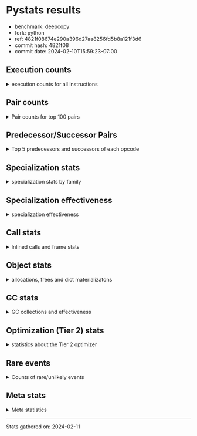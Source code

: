 
# Pystats results

- benchmark: deepcopy
- fork: python
- ref: 4821f08674e290a396d27aa8256fd5b8a121f3d6
- commit hash: 4821f08
- commit date: 2024-02-10T15:59:23-07:00

## Execution counts

<details>
<summary> execution counts for all instructions </summary>

|Name | Count | Self | Cumulative | Miss ratio | 
|---|---:|---:|---:|---:|
| LOAD_FAST | 538,257,040 | 20.5% | 20.5% |  |
| STORE_FAST | 268,411,720 | 10.2% | 30.8% |  |
| LOAD_FAST_LOAD_FAST | 248,176,980 | 9.5% | 40.3% |  |
| LOAD_GLOBAL_BUILTIN | 122,715,460 | 4.7% | 44.9% |  |
| PUSH_NULL | 112,559,280 | 4.3% | 49.2% |  |
| POP_JUMP_IF_FALSE | 99,737,600 | 3.8% | 53.1% |  |
| RESUME_CHECK | 98,508,880 | 3.8% | 56.8% | 0.0% |
| LOAD_ATTR_METHOD_NO_DICT | 94,658,280 | 3.6% | 60.4% |  |
| IS_OP | 89,538,560 | 3.4% | 63.8% |  |
| RETURN_VALUE | 88,351,300 | 3.4% | 67.2% |  |
| CALL_METHOD_DESCRIPTOR_FAST | 84,541,320 | 3.2% | 70.4% |  |
| CALL_BUILTIN_O | 82,697,800 | 3.2% | 73.6% |  |
| LOAD_GLOBAL_MODULE | 59,064,440 | 2.3% | 75.9% |  |
| CALL_PY_WITH_DEFAULTS | 53,873,260 | 2.1% | 77.9% | 13.8% |
| POP_JUMP_IF_NONE | 50,257,940 | 1.9% | 79.8% |  |
| POP_JUMP_IF_NOT_NONE | 45,629,440 | 1.7% | 81.6% |  |
| JUMP_FORWARD | 45,301,780 | 1.7% | 83.3% |  |
| CALL_TYPE_1 | 41,451,460 | 1.6% | 84.9% |  |
| CALL_PY_EXACT_ARGS | 41,078,600 | 1.6% | 86.4% | 14.6% |
| JUMP_BACKWARD | 38,830,080 | 1.5% | 87.9% |  |
| POP_TOP | 32,031,020 | 1.2% | 89.2% |  |
| STORE_SUBSCR_DICT | 27,729,600 | 1.1% | 90.2% |  |
| FOR_ITER_LIST | 19,333,080 | 0.7% | 90.9% |  |
| FOR_ITER | 18,724,740 | 0.7% | 91.7% |  |
| STORE_FAST_STORE_FAST | 13,721,600 | 0.5% | 92.2% |  |
| UNPACK_SEQUENCE_TWO_TUPLE | 13,721,500 | 0.5% | 92.7% |  |
| LOAD_CONST | 12,904,200 | 0.5% | 93.2% |  |
| GET_ITER | 10,895,600 | 0.4% | 93.6% |  |
| FOR_ITER_TUPLE | 9,543,580 | 0.4% | 94.0% |  |
| RETURN_CONST | 8,929,520 | 0.3% | 94.3% |  |
| NOP | 8,888,580 | 0.3% | 94.7% |  |
| BINARY_SUBSCR_DICT | 8,888,220 | 0.3% | 95.0% |  |
| BUILD_LIST | 8,847,940 | 0.3% | 95.3% |  |
| TO_BOOL_BOOL | 8,847,100 | 0.3% | 95.7% |  |
| LOAD_DEREF | 7,578,400 | 0.3% | 96.0% |  |
| CALL | 7,462,220 | 0.3% | 96.3% |  |
| LOAD_ATTR_MODULE | 7,454,980 | 0.3% | 96.5% |  |
| LOAD_ATTR | 6,353,200 | 0.2% | 96.8% |  |
| CALL_BUILTIN_FAST | 6,348,600 | 0.2% | 97.0% |  |
| BUILD_MAP | 6,307,920 | 0.2% | 97.3% |  |
| CALL_LIST_APPEND | 5,078,980 | 0.2% | 97.5% |  |
| CHECK_EXC_MATCH | 3,809,280 | 0.1% | 97.6% |  |
| POP_EXCEPT | 3,809,280 | 0.1% | 97.7% |  |
| PUSH_EXC_INFO | 3,809,280 | 0.1% | 97.9% |  |
| LIST_APPEND | 3,809,280 | 0.1% | 98.0% |  |
| STORE_FAST_LOAD_FAST | 3,809,280 | 0.1% | 98.2% |  |
| CALL_FUNCTION_EX | 3,768,800 | 0.1% | 98.3% |  |
| CALL_METHOD_DESCRIPTOR_NOARGS | 3,768,260 | 0.1% | 98.5% |  |
| POP_JUMP_IF_TRUE | 3,727,380 | 0.1% | 98.6% |  |
| INTERPRETER_EXIT | 2,539,700 | 0.1% | 98.7% |  |
| MAKE_CELL | 2,539,600 | 0.1% | 98.8% |  |
| SWAP | 2,539,520 | 0.1% | 98.9% |  |
| LIST_EXTEND | 2,498,960 | 0.1% | 99.0% |  |
| CALL_INTRINSIC_1 | 2,498,800 | 0.1% | 99.1% |  |
| CALL_ISINSTANCE | 2,498,500 | 0.1% | 99.2% |  |
| BINARY_OP_SUBTRACT_FLOAT | 2,457,680 | 0.1% | 99.3% |  |
| BINARY_OP_ADD_FLOAT | 2,457,560 | 0.1% | 99.4% | 0.0% |
| FOR_ITER_RANGE | 2,130,060 | 0.1% | 99.5% |  |
| STORE_ATTR_INSTANCE_VALUE | 1,447,860 | 0.1% | 99.5% | 51.4% |
| TO_BOOL | 1,271,080 | 0.0% | 99.6% |  |
| COPY_FREE_VARS | 1,270,080 | 0.0% | 99.6% |  |
| BUILD_TUPLE | 1,270,000 | 0.0% | 99.7% |  |
| LOAD_FAST_AND_CLEAR | 1,269,760 | 0.0% | 99.7% |  |
| TO_BOOL_NONE | 1,269,720 | 0.0% | 99.8% |  |
| MAKE_FUNCTION | 1,229,120 | 0.0% | 99.8% |  |
| SET_FUNCTION_ATTRIBUTE | 1,228,960 | 0.0% | 99.8% |  |
| RETURN_GENERATOR | 1,228,800 | 0.0% | 99.9% |  |
| YIELD_VALUE | 1,228,800 | 0.0% | 99.9% |  |
| LOAD_ATTR_INSTANCE_VALUE | 614,380 | 0.0% | 100.0% |  |
| STORE_SUBSCR_LIST_INT | 614,380 | 0.0% | 100.0% |  |
| CALL_BUILTIN_CLASS | 163,980 | 0.0% | 100.0% |  |
| LOAD_ATTR_METHOD_WITH_VALUES | 41,000 | 0.0% | 100.0% | 7.8% |
| CALL_TUPLE_1 | 40,940 | 0.0% | 100.0% |  |
| LOAD_GLOBAL | 3,100 | 0.0% | 100.0% |  |
| STORE_SUBSCR | 680 | 0.0% | 100.0% |  |
| RESUME | 660 | 0.0% | 100.0% | 3.0% |
| BINARY_OP | 440 | 0.0% | 100.0% |  |
| STORE_NAME | 400 | 0.0% | 100.0% |  |
| STORE_ATTR | 300 | 0.0% | 100.0% |  |
| BINARY_SUBSCR | 200 | 0.0% | 100.0% |  |
| UNPACK_SEQUENCE | 200 | 0.0% | 100.0% |  |
| BUILD_CONST_KEY_MAP | 160 | 0.0% | 100.0% |  |
| CALL_ALLOC_AND_ENTER_INIT | 120 | 0.0% | 100.0% | 33.3% |
| EXIT_INIT_CHECK | 80 | 0.0% | 100.0% |  |
| LOAD_BUILD_CLASS | 80 | 0.0% | 100.0% |  |
| LOAD_NAME | 80 | 0.0% | 100.0% |  |
| STORE_DEREF | 80 | 0.0% | 100.0% |  |
| CALL_BUILTIN_FAST_WITH_KEYWORDS | 60 | 0.0% | 100.0% |  |


</details>

## Pair counts

<details>
<summary> Pair counts for top 100 pairs </summary>

|Pair | Count | Self | Cumulative | 
|---|---:|---:|---:|
| STORE_FAST LOAD_FAST | 118,907,060 | 4.5% | 4.5% |
| LOAD_GLOBAL_BUILTIN LOAD_FAST | 113,704,480 | 4.3% | 8.9% |
| LOAD_FAST_LOAD_FAST IS_OP | 88,268,800 | 3.4% | 12.2% |
| LOAD_FAST RETURN_VALUE | 87,081,220 | 3.3% | 15.6% |
| LOAD_FAST PUSH_NULL | 86,302,720 | 3.3% | 18.9% |
| IS_OP POP_JUMP_IF_FALSE | 84,541,440 | 3.2% | 22.1% |
| CALL_METHOD_DESCRIPTOR_FAST STORE_FAST | 84,541,320 | 3.2% | 25.3% |
| PUSH_NULL LOAD_FAST_LOAD_FAST | 80,773,120 | 3.1% | 28.4% |
| LOAD_FAST CALL_BUILTIN_O | 64,634,160 | 2.5% | 30.9% |
| CALL_PY_WITH_DEFAULTS RESUME_CHECK | 53,733,060 | 2.1% | 32.9% |
| STORE_FAST LOAD_FAST_LOAD_FAST | 52,633,680 | 2.0% | 34.9% |
| LOAD_FAST POP_JUMP_IF_NONE | 50,257,940 | 1.9% | 36.8% |
| LOAD_FAST_LOAD_FAST CALL_PY_WITH_DEFAULTS | 48,695,040 | 1.9% | 38.7% |
| LOAD_ATTR_METHOD_NO_DICT LOAD_FAST | 47,800,160 | 1.8% | 40.5% |
| POP_JUMP_IF_NONE LOAD_FAST | 47,718,400 | 1.8% | 42.4% |
| CALL_BUILTIN_O STORE_FAST | 46,899,100 | 1.8% | 44.1% |
| LOAD_FAST LOAD_ATTR_METHOD_NO_DICT | 46,858,000 | 1.8% | 45.9% |
| RETURN_VALUE STORE_FAST | 46,489,680 | 1.8% | 47.7% |
| LOAD_FAST POP_JUMP_IF_NOT_NONE | 45,629,440 | 1.7% | 49.4% |
| RESUME_CHECK LOAD_GLOBAL_BUILTIN | 45,629,320 | 1.7% | 51.2% |
| STORE_FAST LOAD_GLOBAL_MODULE | 45,219,640 | 1.7% | 52.9% |
| STORE_FAST JUMP_FORWARD | 43,991,040 | 1.7% | 54.6% |
| POP_JUMP_IF_NOT_NONE LOAD_FAST | 43,089,920 | 1.6% | 56.2% |
| LOAD_ATTR_METHOD_NO_DICT LOAD_FAST_LOAD_FAST | 43,089,860 | 1.6% | 57.9% |
| LOAD_FAST_LOAD_FAST CALL_METHOD_DESCRIPTOR_FAST | 43,089,800 | 1.6% | 59.5% |
| POP_JUMP_IF_FALSE LOAD_GLOBAL_BUILTIN | 42,680,060 | 1.6% | 61.2% |
| POP_JUMP_IF_FALSE LOAD_FAST | 41,861,120 | 1.6% | 62.8% |
| CALL_TYPE_1 STORE_FAST | 41,451,460 | 1.6% | 64.3% |
| LOAD_FAST CALL_METHOD_DESCRIPTOR_FAST | 41,451,400 | 1.6% | 65.9% |
| LOAD_FAST CALL_TYPE_1 | 41,451,400 | 1.6% | 67.5% |
| LOAD_GLOBAL_MODULE LOAD_ATTR_METHOD_NO_DICT | 41,451,400 | 1.6% | 69.1% |
| JUMP_FORWARD LOAD_FAST_LOAD_FAST | 40,181,760 | 1.5% | 70.6% |
| CALL_PY_EXACT_ARGS RESUME_CHECK | 39,737,040 | 1.5% | 72.1% |
| LOAD_FAST_LOAD_FAST CALL_PY_EXACT_ARGS | 39,696,000 | 1.5% | 73.6% |
| RESUME_CHECK LOAD_FAST | 36,372,320 | 1.4% | 75.0% |
| PUSH_NULL LOAD_FAST | 25,600,560 | 1.0% | 76.0% |
| POP_TOP JUMP_BACKWARD | 18,022,400 | 0.7% | 76.7% |
| JUMP_BACKWARD FOR_ITER_LIST | 16,793,560 | 0.6% | 77.3% |
| CALL_BUILTIN_O POP_TOP | 16,793,560 | 0.6% | 78.0% |
| FOR_ITER_LIST STORE_FAST | 16,793,560 | 0.6% | 78.6% |
| RETURN_VALUE CALL_BUILTIN_O | 16,793,520 | 0.6% | 79.3% |
| LOAD_FAST LOAD_GLOBAL_BUILTIN | 15,195,640 | 0.6% | 79.8% |
| UNPACK_SEQUENCE_TWO_TUPLE STORE_FAST_STORE_FAST | 13,721,500 | 0.5% | 80.4% |
| FOR_ITER UNPACK_SEQUENCE_TWO_TUPLE | 13,721,400 | 0.5% | 80.9% |
| JUMP_BACKWARD FOR_ITER | 13,680,880 | 0.5% | 81.4% |
| POP_TOP LOAD_FAST | 11,427,840 | 0.4% | 81.9% |
| CALL_BUILTIN_O STORE_SUBSCR_DICT | 10,116,720 | 0.4% | 82.2% |
| RETURN_VALUE LOAD_FAST_LOAD_FAST | 9,994,240 | 0.4% | 82.6% |
| LOAD_FAST_LOAD_FAST PUSH_NULL | 9,994,240 | 0.4% | 83.0% |
| STORE_FAST_STORE_FAST LOAD_FAST | 9,994,240 | 0.4% | 83.4% |
| STORE_SUBSCR_DICT JUMP_BACKWARD | 9,994,180 | 0.4% | 83.8% |
| RETURN_VALUE STORE_SUBSCR_DICT | 9,994,120 | 0.4% | 84.1% |
| NOP LOAD_FAST | 8,888,320 | 0.3% | 84.5% |
| LOAD_GLOBAL_MODULE LOAD_FAST_LOAD_FAST | 8,888,220 | 0.3% | 84.8% |
| CALL_BUILTIN_O BINARY_SUBSCR_DICT | 8,888,120 | 0.3% | 85.2% |
| TO_BOOL_BOOL POP_JUMP_IF_FALSE | 8,847,100 | 0.3% | 85.5% |
| RETURN_CONST POP_TOP | 7,659,520 | 0.3% | 85.8% |
| LOAD_FAST_LOAD_FAST LOAD_FAST | 7,618,640 | 0.3% | 86.1% |
| POP_JUMP_IF_FALSE LOAD_FAST_LOAD_FAST | 7,618,560 | 0.3% | 86.4% |
| RESUME_CHECK NOP | 7,618,500 | 0.3% | 86.7% |
| LOAD_FAST STORE_SUBSCR_DICT | 7,618,440 | 0.3% | 87.0% |
| STORE_SUBSCR_DICT LOAD_GLOBAL_MODULE | 7,618,440 | 0.3% | 87.2% |
| STORE_SUBSCR_DICT LOAD_FAST | 7,577,460 | 0.3% | 87.5% |
| LOAD_ATTR_MODULE PUSH_NULL | 7,454,980 | 0.3% | 87.8% |
| LOAD_GLOBAL_MODULE LOAD_ATTR_MODULE | 7,454,680 | 0.3% | 88.1% |
| JUMP_BACKWARD FOR_ITER_TUPLE | 6,389,660 | 0.2% | 88.4% |
| BUILD_MAP STORE_FAST | 6,307,840 | 0.2% | 88.6% |
| LOAD_FAST_LOAD_FAST LOAD_GLOBAL_BUILTIN | 6,307,640 | 0.2% | 88.8% |
| LOAD_FAST LOAD_ATTR | 5,079,340 | 0.2% | 89.0% |
| CALL_LIST_APPEND RETURN_CONST | 5,078,980 | 0.2% | 89.2% |
| LOAD_FAST CALL_LIST_APPEND | 5,078,920 | 0.2% | 89.4% |
| BINARY_SUBSCR_DICT LOAD_ATTR_METHOD_NO_DICT | 5,078,920 | 0.2% | 89.6% |
| JUMP_FORWARD LOAD_GLOBAL_BUILTIN | 5,078,820 | 0.2% | 89.8% |
| GET_ITER FOR_ITER | 5,038,260 | 0.2% | 90.0% |
| BUILD_LIST LOAD_FAST | 5,038,080 | 0.2% | 90.2% |
| LOAD_FAST GET_ITER | 5,038,080 | 0.2% | 90.4% |
| FOR_ITER LOAD_FAST | 4,997,120 | 0.2% | 90.6% |
| PUSH_NULL CALL | 4,915,800 | 0.2% | 90.8% |
| FOR_ITER_TUPLE STORE_FAST | 3,850,180 | 0.1% | 90.9% |
| LOAD_FAST LOAD_CONST | 3,809,300 | 0.1% | 91.0% |
| CHECK_EXC_MATCH POP_JUMP_IF_FALSE | 3,809,280 | 0.1% | 91.2% |
| RETURN_VALUE LIST_APPEND | 3,809,280 | 0.1% | 91.3% |
| LIST_APPEND JUMP_BACKWARD | 3,809,280 | 0.1% | 91.5% |
| POP_JUMP_IF_FALSE POP_TOP | 3,809,280 | 0.1% | 91.6% |
| STORE_FAST_LOAD_FAST PUSH_NULL | 3,809,280 | 0.1% | 91.8% |
| FOR_ITER_TUPLE STORE_FAST_LOAD_FAST | 3,809,240 | 0.1% | 91.9% |
| BINARY_SUBSCR_DICT PUSH_EXC_INFO | 3,809,180 | 0.1% | 92.1% |
| LOAD_GLOBAL_BUILTIN CHECK_EXC_MATCH | 3,809,180 | 0.1% | 92.2% |
| CALL_BUILTIN_FAST STORE_FAST | 3,809,160 | 0.1% | 92.4% |
| PUSH_EXC_INFO LOAD_GLOBAL_BUILTIN | 3,809,080 | 0.1% | 92.5% |
| LOAD_CONST CALL_BUILTIN_FAST | 3,809,040 | 0.1% | 92.6% |
| LOAD_FAST TO_BOOL_BOOL | 3,809,040 | 0.1% | 92.8% |
| LOAD_FAST BUILD_LIST | 3,768,640 | 0.1% | 92.9% |
| LOAD_FAST LOAD_DEREF | 3,768,320 | 0.1% | 93.1% |
| CALL_METHOD_DESCRIPTOR_NOARGS GET_ITER | 3,768,260 | 0.1% | 93.2% |
| RESUME_CHECK BUILD_MAP | 3,768,260 | 0.1% | 93.4% |
| LOAD_ATTR_METHOD_NO_DICT CALL_METHOD_DESCRIPTOR_NOARGS | 3,768,200 | 0.1% | 93.5% |
| IS_OP POP_JUMP_IF_TRUE | 3,727,360 | 0.1% | 93.7% |
| STORE_FAST_STORE_FAST LOAD_FAST_LOAD_FAST | 3,727,360 | 0.1% | 93.8% |
| POP_JUMP_IF_TRUE JUMP_BACKWARD | 3,686,400 | 0.1% | 93.9% |


</details>

## Predecessor/Successor Pairs

<details>
<summary> Top 5 predecessors and successors of each opcode </summary>

### CACHE

<details>
<summary> Successors and predecessors for CACHE </summary>

|Successors | Count | Percentage | 
|---|---:|---:|
| RESUME_CHECK | 1,269,780 | 50.0% |
| POP_TOP | 1,228,800 | 48.4% |
| COPY_FREE_VARS | 41,040 | 1.6% |
| RESUME | 80 | 0.0% |


</details>

### BINARY_SUBSCR

<details>
<summary> Successors and predecessors for BINARY_SUBSCR </summary>

|Predecessors | Count | Percentage | 
|---|---:|---:|
| CALL | 100 | 50.0% |
| CALL_BUILTIN_O | 100 | 50.0% |

|Successors | Count | Percentage | 
|---|---:|---:|
| PUSH_EXC_INFO | 100 | 50.0% |
| BINARY_SUBSCR_DICT | 100 | 50.0% |


</details>

### CHECK_EXC_MATCH

<details>
<summary> Successors and predecessors for CHECK_EXC_MATCH </summary>

|Predecessors | Count | Percentage | 
|---|---:|---:|
| LOAD_GLOBAL_BUILTIN | 3,809,180 | 100.0% |
| LOAD_GLOBAL | 100 | 0.0% |

|Successors | Count | Percentage | 
|---|---:|---:|
| POP_JUMP_IF_FALSE | 3,809,280 | 100.0% |


</details>

### EXIT_INIT_CHECK

<details>
<summary> Successors and predecessors for EXIT_INIT_CHECK </summary>

|Predecessors | Count | Percentage | 
|---|---:|---:|
| RETURN_CONST | 80 | 100.0% |

|Successors | Count | Percentage | 
|---|---:|---:|
| RETURN_VALUE | 80 | 100.0% |


</details>

### GET_ITER

<details>
<summary> Successors and predecessors for GET_ITER </summary>

|Predecessors | Count | Percentage | 
|---|---:|---:|
| LOAD_FAST | 5,038,080 | 46.2% |
| CALL_METHOD_DESCRIPTOR_NOARGS | 3,768,260 | 34.6% |
| CALL | 1,269,920 | 11.7% |
| LOAD_CONST | 655,360 | 6.0% |
| CALL_BUILTIN_CLASS | 163,980 | 1.5% |

|Successors | Count | Percentage | 
|---|---:|---:|
| FOR_ITER | 5,038,260 | 46.2% |
| FOR_ITER_LIST | 2,539,480 | 23.3% |
| LOAD_FAST_AND_CLEAR | 1,269,760 | 11.7% |
| CALL_PY_EXACT_ARGS | 1,228,760 | 11.3% |
| FOR_ITER_TUPLE | 655,320 | 6.0% |


</details>

### INTERPRETER_EXIT

<details>
<summary> Successors and predecessors for INTERPRETER_EXIT </summary>

|Predecessors | Count | Percentage | 
|---|---:|---:|
| RETURN_CONST | 1,269,920 | 50.0% |
| YIELD_VALUE | 1,228,800 | 48.4% |
| RETURN_VALUE | 40,980 | 1.6% |


</details>

### MAKE_FUNCTION

<details>
<summary> Successors and predecessors for MAKE_FUNCTION </summary>

|Predecessors | Count | Percentage | 
|---|---:|---:|
| LOAD_CONST | 1,229,120 | 100.0% |

|Successors | Count | Percentage | 
|---|---:|---:|
| SET_FUNCTION_ATTRIBUTE | 1,228,960 | 100.0% |
| STORE_NAME | 160 | 0.0% |


</details>

### NOP

<details>
<summary> Successors and predecessors for NOP </summary>

|Predecessors | Count | Percentage | 
|---|---:|---:|
| RESUME_CHECK | 7,618,500 | 85.7% |
| STORE_FAST | 1,269,760 | 14.3% |
| POP_TOP | 240 | 0.0% |
| RESUME | 60 | 0.0% |
| JUMP_FORWARD | 20 | 0.0% |

|Successors | Count | Percentage | 
|---|---:|---:|
| LOAD_FAST | 8,888,320 | 100.0% |
| LOAD_DEREF | 240 | 0.0% |
| LOAD_FAST_LOAD_FAST | 20 | 0.0% |


</details>

### POP_EXCEPT

<details>
<summary> Successors and predecessors for POP_EXCEPT </summary>

|Predecessors | Count | Percentage | 
|---|---:|---:|
| STORE_SUBSCR_DICT | 2,539,460 | 66.7% |
| POP_TOP | 1,269,760 | 33.3% |
| STORE_SUBSCR | 60 | 0.0% |

|Successors | Count | Percentage | 
|---|---:|---:|
| RETURN_CONST | 2,539,520 | 66.7% |
| JUMP_FORWARD | 1,269,760 | 33.3% |


</details>

### POP_TOP

<details>
<summary> Successors and predecessors for POP_TOP </summary>

|Predecessors | Count | Percentage | 
|---|---:|---:|
| CALL_BUILTIN_O | 16,793,560 | 52.4% |
| RETURN_CONST | 7,659,520 | 23.9% |
| POP_JUMP_IF_FALSE | 3,809,280 | 11.9% |
| CALL | 1,270,100 | 4.0% |
| CACHE | 1,228,800 | 3.8% |

|Successors | Count | Percentage | 
|---|---:|---:|
| JUMP_BACKWARD | 18,022,400 | 56.3% |
| LOAD_FAST | 11,427,840 | 35.7% |
| POP_EXCEPT | 1,269,760 | 4.0% |
| RESUME_CHECK | 1,228,780 | 3.8% |
| RETURN_CONST | 41,020 | 0.1% |


</details>

### PUSH_EXC_INFO

<details>
<summary> Successors and predecessors for PUSH_EXC_INFO </summary>

|Predecessors | Count | Percentage | 
|---|---:|---:|
| BINARY_SUBSCR_DICT | 3,809,180 | 100.0% |
| BINARY_SUBSCR | 100 | 0.0% |

|Successors | Count | Percentage | 
|---|---:|---:|
| LOAD_GLOBAL_BUILTIN | 3,809,080 | 100.0% |
| LOAD_GLOBAL | 200 | 0.0% |


</details>

### PUSH_NULL

<details>
<summary> Successors and predecessors for PUSH_NULL </summary>

|Predecessors | Count | Percentage | 
|---|---:|---:|
| LOAD_FAST | 86,302,720 | 76.7% |
| LOAD_FAST_LOAD_FAST | 9,994,240 | 8.9% |
| LOAD_ATTR_MODULE | 7,454,980 | 6.6% |
| STORE_FAST_LOAD_FAST | 3,809,280 | 3.4% |
| LOAD_DEREF | 2,499,120 | 2.2% |

|Successors | Count | Percentage | 
|---|---:|---:|
| LOAD_FAST_LOAD_FAST | 80,773,120 | 71.8% |
| LOAD_FAST | 25,600,560 | 22.7% |
| CALL | 4,915,800 | 4.4% |
| LOAD_CONST | 1,269,760 | 1.1% |
| CALL_ALLOC_AND_ENTER_INIT | 40 | 0.0% |


</details>

### RETURN_GENERATOR

<details>
<summary> Successors and predecessors for RETURN_GENERATOR </summary>

|Predecessors | Count | Percentage | 
|---|---:|---:|
| COPY_FREE_VARS | 1,228,800 | 100.0% |

|Successors | Count | Percentage | 
|---|---:|---:|
| STORE_FAST | 1,228,800 | 100.0% |


</details>

### RETURN_VALUE

<details>
<summary> Successors and predecessors for RETURN_VALUE </summary>

|Predecessors | Count | Percentage | 
|---|---:|---:|
| LOAD_FAST | 87,081,220 | 98.6% |
| CALL_FUNCTION_EX | 1,228,800 | 1.4% |
| BUILD_TUPLE | 40,960 | 0.0% |
| RETURN_VALUE | 240 | 0.0% |
| EXIT_INIT_CHECK | 80 | 0.0% |

|Successors | Count | Percentage | 
|---|---:|---:|
| STORE_FAST | 46,489,680 | 52.6% |
| CALL_BUILTIN_O | 16,793,520 | 19.0% |
| LOAD_FAST_LOAD_FAST | 9,994,240 | 11.3% |
| STORE_SUBSCR_DICT | 9,994,120 | 11.3% |
| LIST_APPEND | 3,809,280 | 4.3% |


</details>

### STORE_SUBSCR

<details>
<summary> Successors and predecessors for STORE_SUBSCR </summary>

|Predecessors | Count | Percentage | 
|---|---:|---:|
| CALL | 200 | 29.4% |
| CALL_BUILTIN_O | 200 | 29.4% |
| RETURN_VALUE | 120 | 17.6% |
| LOAD_FAST | 120 | 17.6% |
| LOAD_CONST | 40 | 5.9% |

|Successors | Count | Percentage | 
|---|---:|---:|
| STORE_SUBSCR_DICT | 320 | 47.1% |
| LOAD_FAST | 140 | 20.6% |
| POP_EXCEPT | 60 | 8.8% |
| JUMP_BACKWARD | 60 | 8.8% |
| LOAD_GLOBAL | 60 | 8.8% |


</details>

### TO_BOOL

<details>
<summary> Successors and predecessors for TO_BOOL </summary>

|Predecessors | Count | Percentage | 
|---|---:|---:|
| LOAD_FAST | 1,270,080 | 99.9% |
| TO_BOOL | 700 | 0.1% |
| CALL | 160 | 0.0% |
| CALL_BUILTIN_FAST | 80 | 0.0% |
| CALL_ISINSTANCE | 60 | 0.0% |

|Successors | Count | Percentage | 
|---|---:|---:|
| POP_JUMP_IF_FALSE | 1,270,060 | 99.9% |
| TO_BOOL | 700 | 0.1% |
| TO_BOOL_BOOL | 260 | 0.0% |
| TO_BOOL_NONE | 40 | 0.0% |
| POP_JUMP_IF_TRUE | 20 | 0.0% |


</details>

### BINARY_OP

<details>
<summary> Successors and predecessors for BINARY_OP </summary>

|Predecessors | Count | Percentage | 
|---|---:|---:|
| LOAD_CONST | 160 | 36.4% |
| LOAD_FAST | 160 | 36.4% |
| BINARY_OP | 80 | 18.2% |
| BINARY_OP_SUBTRACT_FLOAT | 40 | 9.1% |

|Successors | Count | Percentage | 
|---|---:|---:|
| STORE_FAST | 160 | 36.4% |
| BINARY_OP | 80 | 18.2% |
| BINARY_OP_SUBTRACT_FLOAT | 80 | 18.2% |
| LOAD_CONST | 80 | 18.2% |
| BINARY_OP_ADD_FLOAT | 40 | 9.1% |


</details>

### BUILD_CONST_KEY_MAP

<details>
<summary> Successors and predecessors for BUILD_CONST_KEY_MAP </summary>

|Predecessors | Count | Percentage | 
|---|---:|---:|
| LOAD_CONST | 160 | 100.0% |

|Successors | Count | Percentage | 
|---|---:|---:|
| STORE_FAST | 160 | 100.0% |


</details>

### BUILD_LIST

<details>
<summary> Successors and predecessors for BUILD_LIST </summary>

|Predecessors | Count | Percentage | 
|---|---:|---:|
| LOAD_FAST | 3,768,640 | 42.6% |
| RESUME_CHECK | 2,539,540 | 28.7% |
| LOAD_FAST_LOAD_FAST | 1,269,760 | 14.4% |
| SWAP | 1,269,760 | 14.4% |
| LOAD_CONST | 160 | 0.0% |

|Successors | Count | Percentage | 
|---|---:|---:|
| LOAD_FAST | 5,038,080 | 56.9% |
| STORE_FAST | 2,539,540 | 28.7% |
| SWAP | 1,269,760 | 14.4% |
| LOAD_CONST | 320 | 0.0% |
| LOAD_DEREF | 240 | 0.0% |


</details>

### BUILD_MAP

<details>
<summary> Successors and predecessors for BUILD_MAP </summary>

|Predecessors | Count | Percentage | 
|---|---:|---:|
| RESUME_CHECK | 3,768,260 | 59.7% |
| POP_JUMP_IF_NOT_NONE | 2,539,520 | 40.3% |
| LOAD_CONST | 80 | 0.0% |
| RESUME | 60 | 0.0% |

|Successors | Count | Percentage | 
|---|---:|---:|
| STORE_FAST | 6,307,840 | 100.0% |
| LOAD_CONST | 80 | 0.0% |


</details>

### BUILD_TUPLE

<details>
<summary> Successors and predecessors for BUILD_TUPLE </summary>

|Predecessors | Count | Percentage | 
|---|---:|---:|
| LOAD_FAST | 1,229,040 | 96.8% |
| LOAD_ATTR | 40,960 | 3.2% |

|Successors | Count | Percentage | 
|---|---:|---:|
| LOAD_CONST | 1,228,960 | 96.8% |
| RETURN_VALUE | 40,960 | 3.2% |
| LOAD_FAST | 80 | 0.0% |


</details>

### CALL

<details>
<summary> Successors and predecessors for CALL </summary>

|Predecessors | Count | Percentage | 
|---|---:|---:|
| PUSH_NULL | 4,915,800 | 65.9% |
| LOAD_FAST | 1,271,280 | 17.0% |
| LOAD_FAST_LOAD_FAST | 1,270,520 | 17.0% |
| CALL | 3,540 | 0.0% |
| LOAD_CONST | 480 | 0.0% |

|Successors | Count | Percentage | 
|---|---:|---:|
| STORE_FAST | 2,458,240 | 32.9% |
| LOAD_FAST | 2,457,760 | 32.9% |
| POP_TOP | 1,270,100 | 17.0% |
| GET_ITER | 1,269,920 | 17.0% |
| CALL | 3,540 | 0.0% |


</details>

### CALL_FUNCTION_EX

<details>
<summary> Successors and predecessors for CALL_FUNCTION_EX </summary>

|Predecessors | Count | Percentage | 
|---|---:|---:|
| CALL_INTRINSIC_1 | 2,498,800 | 66.3% |
| LOAD_FAST | 1,270,000 | 33.7% |

|Successors | Count | Percentage | 
|---|---:|---:|
| MAKE_CELL | 1,269,840 | 33.7% |
| RESUME_CHECK | 1,228,900 | 32.6% |
| RETURN_VALUE | 1,228,800 | 32.6% |
| STORE_FAST | 40,960 | 1.1% |
| COPY_FREE_VARS | 240 | 0.0% |


</details>

### CALL_INTRINSIC_1

<details>
<summary> Successors and predecessors for CALL_INTRINSIC_1 </summary>

|Predecessors | Count | Percentage | 
|---|---:|---:|
| LIST_EXTEND | 2,498,800 | 100.0% |

|Successors | Count | Percentage | 
|---|---:|---:|
| CALL_FUNCTION_EX | 2,498,800 | 100.0% |


</details>

### COPY_FREE_VARS

<details>
<summary> Successors and predecessors for COPY_FREE_VARS </summary>

|Predecessors | Count | Percentage | 
|---|---:|---:|
| CALL_PY_EXACT_ARGS | 1,228,780 | 96.7% |
| CACHE | 41,040 | 3.2% |
| CALL_FUNCTION_EX | 240 | 0.0% |
| CALL | 20 | 0.0% |

|Successors | Count | Percentage | 
|---|---:|---:|
| RETURN_GENERATOR | 1,228,800 | 96.7% |
| RESUME_CHECK | 41,180 | 3.2% |
| RESUME | 100 | 0.0% |


</details>

### FOR_ITER

<details>
<summary> Successors and predecessors for FOR_ITER </summary>

|Predecessors | Count | Percentage | 
|---|---:|---:|
| JUMP_BACKWARD | 13,680,880 | 73.1% |
| GET_ITER | 5,038,260 | 26.9% |
| FOR_ITER | 5,540 | 0.0% |
| SWAP | 40 | 0.0% |
| LOAD_FAST | 20 | 0.0% |

|Successors | Count | Percentage | 
|---|---:|---:|
| UNPACK_SEQUENCE_TWO_TUPLE | 13,721,400 | 73.3% |
| LOAD_FAST | 4,997,120 | 26.7% |
| FOR_ITER | 5,540 | 0.0% |
| STORE_FAST | 200 | 0.0% |
| UNPACK_SEQUENCE | 200 | 0.0% |


</details>

### IS_OP

<details>
<summary> Successors and predecessors for IS_OP </summary>

|Predecessors | Count | Percentage | 
|---|---:|---:|
| LOAD_FAST_LOAD_FAST | 88,268,800 | 98.6% |
| LOAD_CONST | 1,269,760 | 1.4% |

|Successors | Count | Percentage | 
|---|---:|---:|
| POP_JUMP_IF_FALSE | 84,541,440 | 94.4% |
| POP_JUMP_IF_TRUE | 3,727,360 | 4.2% |
| STORE_FAST | 1,269,760 | 1.4% |


</details>

### JUMP_BACKWARD

<details>
<summary> Successors and predecessors for JUMP_BACKWARD </summary>

|Predecessors | Count | Percentage | 
|---|---:|---:|
| POP_TOP | 18,022,400 | 46.4% |
| STORE_SUBSCR_DICT | 9,994,180 | 25.7% |
| LIST_APPEND | 3,809,280 | 9.8% |
| POP_JUMP_IF_TRUE | 3,686,400 | 9.5% |
| STORE_FAST | 2,539,520 | 6.5% |

|Successors | Count | Percentage | 
|---|---:|---:|
| FOR_ITER_LIST | 16,793,560 | 43.2% |
| FOR_ITER | 13,680,880 | 35.2% |
| FOR_ITER_TUPLE | 6,389,660 | 16.5% |
| FOR_ITER_RANGE | 1,965,980 | 5.1% |


</details>

### JUMP_FORWARD

<details>
<summary> Successors and predecessors for JUMP_FORWARD </summary>

|Predecessors | Count | Percentage | 
|---|---:|---:|
| STORE_FAST | 43,991,040 | 97.1% |
| POP_EXCEPT | 1,269,760 | 2.8% |
| POP_TOP | 40,960 | 0.1% |
| POP_JUMP_IF_TRUE | 20 | 0.0% |

|Successors | Count | Percentage | 
|---|---:|---:|
| LOAD_FAST_LOAD_FAST | 40,181,760 | 88.7% |
| LOAD_GLOBAL_BUILTIN | 5,078,820 | 11.2% |
| LOAD_FAST | 40,960 | 0.1% |
| LOAD_GLOBAL | 220 | 0.0% |
| NOP | 20 | 0.0% |


</details>

### LIST_APPEND

<details>
<summary> Successors and predecessors for LIST_APPEND </summary>

|Predecessors | Count | Percentage | 
|---|---:|---:|
| RETURN_VALUE | 3,809,280 | 100.0% |

|Successors | Count | Percentage | 
|---|---:|---:|
| JUMP_BACKWARD | 3,809,280 | 100.0% |


</details>

### LIST_EXTEND

<details>
<summary> Successors and predecessors for LIST_EXTEND </summary>

|Predecessors | Count | Percentage | 
|---|---:|---:|
| LOAD_FAST | 2,498,560 | 100.0% |
| LOAD_DEREF | 240 | 0.0% |
| LOAD_CONST | 160 | 0.0% |

|Successors | Count | Percentage | 
|---|---:|---:|
| CALL_INTRINSIC_1 | 2,498,800 | 100.0% |
| LOAD_CONST | 160 | 0.0% |


</details>

### LOAD_ATTR

<details>
<summary> Successors and predecessors for LOAD_ATTR </summary>

|Predecessors | Count | Percentage | 
|---|---:|---:|
| LOAD_FAST | 5,079,340 | 79.9% |
| LOAD_GLOBAL_MODULE | 1,270,080 | 20.0% |
| LOAD_ATTR | 3,220 | 0.1% |
| LOAD_GLOBAL | 400 | 0.0% |
| BINARY_SUBSCR_DICT | 120 | 0.0% |

|Successors | Count | Percentage | 
|---|---:|---:|
| STORE_FAST | 2,539,520 | 40.0% |
| PUSH_NULL | 2,498,860 | 39.3% |
| LOAD_ATTR_METHOD_NO_DICT | 1,269,960 | 20.0% |
| BUILD_TUPLE | 40,960 | 0.6% |
| LOAD_ATTR | 3,220 | 0.1% |


</details>

### LOAD_CONST

<details>
<summary> Successors and predecessors for LOAD_CONST </summary>

|Predecessors | Count | Percentage | 
|---|---:|---:|
| LOAD_FAST | 3,809,300 | 29.5% |
| LOAD_CONST | 2,539,760 | 19.7% |
| LOAD_DEREF | 1,310,720 | 10.2% |
| PUSH_NULL | 1,269,760 | 9.8% |
| BUILD_TUPLE | 1,228,960 | 9.5% |

|Successors | Count | Percentage | 
|---|---:|---:|
| CALL_BUILTIN_FAST | 3,809,040 | 29.5% |
| LOAD_CONST | 2,539,760 | 19.7% |
| IS_OP | 1,269,760 | 9.8% |
| CALL_BUILTIN_O | 1,269,680 | 9.8% |
| MAKE_FUNCTION | 1,229,120 | 9.5% |


</details>

### LOAD_DEREF

<details>
<summary> Successors and predecessors for LOAD_DEREF </summary>

|Predecessors | Count | Percentage | 
|---|---:|---:|
| LOAD_FAST | 3,768,320 | 49.7% |
| RESUME_CHECK | 1,310,840 | 17.3% |
| POP_JUMP_IF_FALSE | 1,269,760 | 16.8% |
| STORE_FAST | 1,228,800 | 16.2% |
| NOP | 240 | 0.0% |

|Successors | Count | Percentage | 
|---|---:|---:|
| PUSH_NULL | 2,499,120 | 33.0% |
| CALL_PY_WITH_DEFAULTS | 2,498,440 | 33.0% |
| LOAD_CONST | 1,310,720 | 17.3% |
| LOAD_GLOBAL_BUILTIN | 1,269,680 | 16.8% |
| LIST_EXTEND | 240 | 0.0% |


</details>

### LOAD_FAST

<details>
<summary> Successors and predecessors for LOAD_FAST </summary>

|Predecessors | Count | Percentage | 
|---|---:|---:|
| STORE_FAST | 118,907,060 | 22.1% |
| LOAD_GLOBAL_BUILTIN | 113,704,480 | 21.1% |
| LOAD_ATTR_METHOD_NO_DICT | 47,800,160 | 8.9% |
| POP_JUMP_IF_NONE | 47,718,400 | 8.9% |
| POP_JUMP_IF_NOT_NONE | 43,089,920 | 8.0% |

|Successors | Count | Percentage | 
|---|---:|---:|
| RETURN_VALUE | 87,081,220 | 16.2% |
| PUSH_NULL | 86,302,720 | 16.0% |
| CALL_BUILTIN_O | 64,634,160 | 12.0% |
| POP_JUMP_IF_NONE | 50,257,940 | 9.3% |
| LOAD_ATTR_METHOD_NO_DICT | 46,858,000 | 8.7% |


</details>

### LOAD_FAST_AND_CLEAR

<details>
<summary> Successors and predecessors for LOAD_FAST_AND_CLEAR </summary>

|Predecessors | Count | Percentage | 
|---|---:|---:|
| GET_ITER | 1,269,760 | 100.0% |

|Successors | Count | Percentage | 
|---|---:|---:|
| SWAP | 1,269,760 | 100.0% |


</details>

### LOAD_FAST_LOAD_FAST

<details>
<summary> Successors and predecessors for LOAD_FAST_LOAD_FAST </summary>

|Predecessors | Count | Percentage | 
|---|---:|---:|
| PUSH_NULL | 80,773,120 | 32.5% |
| STORE_FAST | 52,633,680 | 21.2% |
| LOAD_ATTR_METHOD_NO_DICT | 43,089,860 | 17.4% |
| JUMP_FORWARD | 40,181,760 | 16.2% |
| RETURN_VALUE | 9,994,240 | 4.0% |

|Successors | Count | Percentage | 
|---|---:|---:|
| IS_OP | 88,268,800 | 35.6% |
| CALL_PY_WITH_DEFAULTS | 48,695,040 | 19.6% |
| CALL_METHOD_DESCRIPTOR_FAST | 43,089,800 | 17.4% |
| CALL_PY_EXACT_ARGS | 39,696,000 | 16.0% |
| PUSH_NULL | 9,994,240 | 4.0% |


</details>

### LOAD_GLOBAL

<details>
<summary> Successors and predecessors for LOAD_GLOBAL </summary>

|Predecessors | Count | Percentage | 
|---|---:|---:|
| STORE_FAST | 700 | 22.6% |
| LOAD_FAST | 600 | 19.4% |
| POP_JUMP_IF_FALSE | 340 | 11.0% |
| JUMP_FORWARD | 220 | 7.1% |
| PUSH_EXC_INFO | 200 | 6.5% |

|Successors | Count | Percentage | 
|---|---:|---:|
| LOAD_GLOBAL_BUILTIN | 1,020 | 32.9% |
| LOAD_FAST | 740 | 23.9% |
| LOAD_GLOBAL_MODULE | 520 | 16.8% |
| LOAD_ATTR | 400 | 12.9% |
| LOAD_FAST_LOAD_FAST | 140 | 4.5% |


</details>

### MAKE_CELL

<details>
<summary> Successors and predecessors for MAKE_CELL </summary>

|Predecessors | Count | Percentage | 
|---|---:|---:|
| CALL_FUNCTION_EX | 1,269,840 | 50.0% |
| MAKE_CELL | 1,269,760 | 50.0% |

|Successors | Count | Percentage | 
|---|---:|---:|
| RESUME_CHECK | 1,269,780 | 50.0% |
| MAKE_CELL | 1,269,760 | 50.0% |
| RESUME | 60 | 0.0% |


</details>

### POP_JUMP_IF_FALSE

<details>
<summary> Successors and predecessors for POP_JUMP_IF_FALSE </summary>

|Predecessors | Count | Percentage | 
|---|---:|---:|
| IS_OP | 84,541,440 | 84.8% |
| TO_BOOL_BOOL | 8,847,100 | 8.9% |
| CHECK_EXC_MATCH | 3,809,280 | 3.8% |
| TO_BOOL | 1,270,060 | 1.3% |
| TO_BOOL_NONE | 1,269,720 | 1.3% |

|Successors | Count | Percentage | 
|---|---:|---:|
| LOAD_GLOBAL_BUILTIN | 42,680,060 | 42.8% |
| LOAD_FAST | 41,861,120 | 42.0% |
| LOAD_FAST_LOAD_FAST | 7,618,560 | 7.6% |
| POP_TOP | 3,809,280 | 3.8% |
| LOAD_DEREF | 1,269,760 | 1.3% |


</details>

### POP_JUMP_IF_NONE

<details>
<summary> Successors and predecessors for POP_JUMP_IF_NONE </summary>

|Predecessors | Count | Percentage | 
|---|---:|---:|
| LOAD_FAST | 50,257,940 | 100.0% |

|Successors | Count | Percentage | 
|---|---:|---:|
| LOAD_FAST | 47,718,400 | 94.9% |
| LOAD_GLOBAL_BUILTIN | 1,269,680 | 2.5% |
| LOAD_GLOBAL_MODULE | 1,269,680 | 2.5% |
| LOAD_GLOBAL | 160 | 0.0% |
| BUILD_LIST | 20 | 0.0% |


</details>

### POP_JUMP_IF_NOT_NONE

<details>
<summary> Successors and predecessors for POP_JUMP_IF_NOT_NONE </summary>

|Predecessors | Count | Percentage | 
|---|---:|---:|
| LOAD_FAST | 45,629,440 | 100.0% |

|Successors | Count | Percentage | 
|---|---:|---:|
| LOAD_FAST | 43,089,920 | 94.4% |
| BUILD_MAP | 2,539,520 | 5.6% |


</details>

### POP_JUMP_IF_TRUE

<details>
<summary> Successors and predecessors for POP_JUMP_IF_TRUE </summary>

|Predecessors | Count | Percentage | 
|---|---:|---:|
| IS_OP | 3,727,360 | 100.0% |
| TO_BOOL | 20 | 0.0% |

|Successors | Count | Percentage | 
|---|---:|---:|
| JUMP_BACKWARD | 3,686,400 | 98.9% |
| LOAD_GLOBAL_BUILTIN | 40,920 | 1.1% |
| LOAD_GLOBAL | 40 | 0.0% |
| JUMP_FORWARD | 20 | 0.0% |


</details>

### RETURN_CONST

<details>
<summary> Successors and predecessors for RETURN_CONST </summary>

|Predecessors | Count | Percentage | 
|---|---:|---:|
| CALL_LIST_APPEND | 5,078,980 | 56.9% |
| POP_EXCEPT | 2,539,520 | 28.4% |
| FOR_ITER_TUPLE | 1,228,800 | 13.8% |
| STORE_ATTR_INSTANCE_VALUE | 41,080 | 0.5% |
| POP_TOP | 41,020 | 0.5% |

|Successors | Count | Percentage | 
|---|---:|---:|
| POP_TOP | 7,659,520 | 85.8% |
| INTERPRETER_EXIT | 1,269,920 | 14.2% |
| EXIT_INIT_CHECK | 80 | 0.0% |


</details>

### SET_FUNCTION_ATTRIBUTE

<details>
<summary> Successors and predecessors for SET_FUNCTION_ATTRIBUTE </summary>

|Predecessors | Count | Percentage | 
|---|---:|---:|
| MAKE_FUNCTION | 1,228,960 | 100.0% |

|Successors | Count | Percentage | 
|---|---:|---:|
| LOAD_FAST | 1,228,800 | 100.0% |
| LOAD_CONST | 80 | 0.0% |
| STORE_NAME | 80 | 0.0% |


</details>

### STORE_ATTR

<details>
<summary> Successors and predecessors for STORE_ATTR </summary>

|Predecessors | Count | Percentage | 
|---|---:|---:|
| LOAD_FAST_LOAD_FAST | 220 | 73.3% |
| LOAD_FAST | 80 | 26.7% |

|Successors | Count | Percentage | 
|---|---:|---:|
| STORE_ATTR_INSTANCE_VALUE | 140 | 46.7% |
| LOAD_FAST_LOAD_FAST | 40 | 13.3% |
| LOAD_GLOBAL | 40 | 13.3% |
| RETURN_CONST | 40 | 13.3% |
| LOAD_FAST | 20 | 6.7% |


</details>

### STORE_FAST

<details>
<summary> Successors and predecessors for STORE_FAST </summary>

|Predecessors | Count | Percentage | 
|---|---:|---:|
| CALL_METHOD_DESCRIPTOR_FAST | 84,541,320 | 31.5% |
| CALL_BUILTIN_O | 46,899,100 | 17.5% |
| RETURN_VALUE | 46,489,680 | 17.3% |
| CALL_TYPE_1 | 41,451,460 | 15.4% |
| FOR_ITER_LIST | 16,793,560 | 6.3% |

|Successors | Count | Percentage | 
|---|---:|---:|
| LOAD_FAST | 118,907,060 | 44.3% |
| LOAD_FAST_LOAD_FAST | 52,633,680 | 19.6% |
| LOAD_GLOBAL_MODULE | 45,219,640 | 16.8% |
| JUMP_FORWARD | 43,991,040 | 16.4% |
| JUMP_BACKWARD | 2,539,520 | 0.9% |


</details>

### STORE_FAST_LOAD_FAST

<details>
<summary> Successors and predecessors for STORE_FAST_LOAD_FAST </summary>

|Predecessors | Count | Percentage | 
|---|---:|---:|
| FOR_ITER_TUPLE | 3,809,240 | 100.0% |
| FOR_ITER | 40 | 0.0% |

|Successors | Count | Percentage | 
|---|---:|---:|
| PUSH_NULL | 3,809,280 | 100.0% |


</details>

### STORE_FAST_STORE_FAST

<details>
<summary> Successors and predecessors for STORE_FAST_STORE_FAST </summary>

|Predecessors | Count | Percentage | 
|---|---:|---:|
| UNPACK_SEQUENCE_TWO_TUPLE | 13,721,500 | 100.0% |
| UNPACK_SEQUENCE | 100 | 0.0% |

|Successors | Count | Percentage | 
|---|---:|---:|
| LOAD_FAST | 9,994,240 | 72.8% |
| LOAD_FAST_LOAD_FAST | 3,727,360 | 27.2% |


</details>

### SWAP

<details>
<summary> Successors and predecessors for SWAP </summary>

|Predecessors | Count | Percentage | 
|---|---:|---:|
| BUILD_LIST | 1,269,760 | 50.0% |
| LOAD_FAST_AND_CLEAR | 1,269,760 | 50.0% |

|Successors | Count | Percentage | 
|---|---:|---:|
| BUILD_LIST | 1,269,760 | 50.0% |
| FOR_ITER_TUPLE | 1,269,720 | 50.0% |
| FOR_ITER | 40 | 0.0% |


</details>

### UNPACK_SEQUENCE

<details>
<summary> Successors and predecessors for UNPACK_SEQUENCE </summary>

|Predecessors | Count | Percentage | 
|---|---:|---:|
| FOR_ITER | 200 | 100.0% |

|Successors | Count | Percentage | 
|---|---:|---:|
| STORE_FAST_STORE_FAST | 100 | 50.0% |
| UNPACK_SEQUENCE_TWO_TUPLE | 100 | 50.0% |


</details>

### YIELD_VALUE

<details>
<summary> Successors and predecessors for YIELD_VALUE </summary>

|Predecessors | Count | Percentage | 
|---|---:|---:|
| RETURN_VALUE | 1,228,800 | 100.0% |

|Successors | Count | Percentage | 
|---|---:|---:|
| INTERPRETER_EXIT | 1,228,800 | 100.0% |


</details>

### RESUME

<details>
<summary> Successors and predecessors for RESUME </summary>

|Predecessors | Count | Percentage | 
|---|---:|---:|
| CALL | 200 | 30.3% |
| CALL_PY_WITH_DEFAULTS | 120 | 18.2% |
| COPY_FREE_VARS | 100 | 15.2% |
| CACHE | 80 | 12.1% |
| CALL_FUNCTION_EX | 60 | 9.1% |

|Successors | Count | Percentage | 
|---|---:|---:|
| LOAD_FAST | 180 | 27.3% |
| LOAD_DEREF | 120 | 18.2% |
| NOP | 60 | 9.1% |
| BUILD_LIST | 60 | 9.1% |
| BUILD_MAP | 60 | 9.1% |


</details>

### BINARY_OP_ADD_FLOAT

<details>
<summary> Successors and predecessors for BINARY_OP_ADD_FLOAT </summary>

|Predecessors | Count | Percentage | 
|---|---:|---:|
| BINARY_OP_SUBTRACT_FLOAT | 2,457,520 | 100.0% |
| BINARY_OP | 40 | 0.0% |

|Successors | Count | Percentage | 
|---|---:|---:|
| STORE_FAST | 2,457,560 | 100.0% |


</details>

### BINARY_OP_SUBTRACT_FLOAT

<details>
<summary> Successors and predecessors for BINARY_OP_SUBTRACT_FLOAT </summary>

|Predecessors | Count | Percentage | 
|---|---:|---:|
| LOAD_FAST | 2,457,600 | 100.0% |
| BINARY_OP | 80 | 0.0% |

|Successors | Count | Percentage | 
|---|---:|---:|
| BINARY_OP_ADD_FLOAT | 2,457,520 | 100.0% |
| STORE_FAST | 120 | 0.0% |
| BINARY_OP | 40 | 0.0% |


</details>

### BINARY_SUBSCR_DICT

<details>
<summary> Successors and predecessors for BINARY_SUBSCR_DICT </summary>

|Predecessors | Count | Percentage | 
|---|---:|---:|
| CALL_BUILTIN_O | 8,888,120 | 100.0% |
| BINARY_SUBSCR | 100 | 0.0% |

|Successors | Count | Percentage | 
|---|---:|---:|
| LOAD_ATTR_METHOD_NO_DICT | 5,078,920 | 57.1% |
| PUSH_EXC_INFO | 3,809,180 | 42.9% |
| LOAD_ATTR | 120 | 0.0% |


</details>

### CALL_ALLOC_AND_ENTER_INIT

<details>
<summary> Successors and predecessors for CALL_ALLOC_AND_ENTER_INIT </summary>

|Predecessors | Count | Percentage | 
|---|---:|---:|
| PUSH_NULL | 40 | 33.3% |
| CALL | 40 | 33.3% |
| LOAD_CONST | 40 | 33.3% |

|Successors | Count | Percentage | 
|---|---:|---:|
| RESUME_CHECK | 80 | 66.7% |
| STORE_FAST | 40 | 33.3% |


</details>

### CALL_BUILTIN_CLASS

<details>
<summary> Successors and predecessors for CALL_BUILTIN_CLASS </summary>

|Predecessors | Count | Percentage | 
|---|---:|---:|
| LOAD_CONST | 163,760 | 99.9% |
| LOAD_FAST | 120 | 0.1% |
| CALL | 100 | 0.1% |

|Successors | Count | Percentage | 
|---|---:|---:|
| GET_ITER | 163,980 | 100.0% |


</details>

### CALL_BUILTIN_FAST

<details>
<summary> Successors and predecessors for CALL_BUILTIN_FAST </summary>

|Predecessors | Count | Percentage | 
|---|---:|---:|
| LOAD_CONST | 3,809,040 | 60.0% |
| LOAD_FAST | 1,269,680 | 20.0% |
| LOAD_GLOBAL_BUILTIN | 1,269,680 | 20.0% |
| CALL | 200 | 0.0% |

|Successors | Count | Percentage | 
|---|---:|---:|
| STORE_FAST | 3,809,160 | 60.0% |
| TO_BOOL_BOOL | 2,539,360 | 40.0% |
| TO_BOOL | 80 | 0.0% |


</details>

### CALL_BUILTIN_O

<details>
<summary> Successors and predecessors for CALL_BUILTIN_O </summary>

|Predecessors | Count | Percentage | 
|---|---:|---:|
| LOAD_FAST | 64,634,160 | 78.2% |
| RETURN_VALUE | 16,793,520 | 20.3% |
| LOAD_CONST | 1,269,680 | 1.5% |
| CALL | 440 | 0.0% |

|Successors | Count | Percentage | 
|---|---:|---:|
| STORE_FAST | 46,899,100 | 56.7% |
| POP_TOP | 16,793,560 | 20.3% |
| STORE_SUBSCR_DICT | 10,116,720 | 12.2% |
| BINARY_SUBSCR_DICT | 8,888,120 | 10.7% |
| STORE_SUBSCR | 200 | 0.0% |


</details>

### CALL_ISINSTANCE

<details>
<summary> Successors and predecessors for CALL_ISINSTANCE </summary>

|Predecessors | Count | Percentage | 
|---|---:|---:|
| LOAD_GLOBAL_BUILTIN | 2,498,440 | 100.0% |
| CALL | 60 | 0.0% |

|Successors | Count | Percentage | 
|---|---:|---:|
| TO_BOOL_BOOL | 2,498,440 | 100.0% |
| TO_BOOL | 60 | 0.0% |


</details>

### CALL_LIST_APPEND

<details>
<summary> Successors and predecessors for CALL_LIST_APPEND </summary>

|Predecessors | Count | Percentage | 
|---|---:|---:|
| LOAD_FAST | 5,078,920 | 100.0% |
| CALL | 60 | 0.0% |

|Successors | Count | Percentage | 
|---|---:|---:|
| RETURN_CONST | 5,078,980 | 100.0% |


</details>

### CALL_METHOD_DESCRIPTOR_FAST

<details>
<summary> Successors and predecessors for CALL_METHOD_DESCRIPTOR_FAST </summary>

|Predecessors | Count | Percentage | 
|---|---:|---:|
| LOAD_FAST_LOAD_FAST | 43,089,800 | 51.0% |
| LOAD_FAST | 41,451,400 | 49.0% |
| CALL | 120 | 0.0% |

|Successors | Count | Percentage | 
|---|---:|---:|
| STORE_FAST | 84,541,320 | 100.0% |


</details>

### CALL_METHOD_DESCRIPTOR_NOARGS

<details>
<summary> Successors and predecessors for CALL_METHOD_DESCRIPTOR_NOARGS </summary>

|Predecessors | Count | Percentage | 
|---|---:|---:|
| LOAD_ATTR_METHOD_NO_DICT | 3,768,200 | 100.0% |
| CALL | 60 | 0.0% |

|Successors | Count | Percentage | 
|---|---:|---:|
| GET_ITER | 3,768,260 | 100.0% |


</details>

### CALL_PY_EXACT_ARGS

<details>
<summary> Successors and predecessors for CALL_PY_EXACT_ARGS </summary>

|Predecessors | Count | Percentage | 
|---|---:|---:|
| LOAD_FAST_LOAD_FAST | 39,696,000 | 96.6% |
| GET_ITER | 1,228,760 | 3.0% |
| CALL_PY_WITH_DEFAULTS | 112,800 | 0.3% |
| LOAD_FAST | 40,920 | 0.1% |
| CALL | 120 | 0.0% |

|Successors | Count | Percentage | 
|---|---:|---:|
| RESUME_CHECK | 39,737,040 | 96.7% |
| COPY_FREE_VARS | 1,228,780 | 3.0% |
| CALL_PY_WITH_DEFAULTS | 112,760 | 0.3% |
| RESUME | 20 | 0.0% |


</details>

### CALL_PY_WITH_DEFAULTS

<details>
<summary> Successors and predecessors for CALL_PY_WITH_DEFAULTS </summary>

|Predecessors | Count | Percentage | 
|---|---:|---:|
| LOAD_FAST_LOAD_FAST | 48,695,040 | 90.4% |
| LOAD_FAST | 2,539,360 | 4.7% |
| LOAD_DEREF | 2,498,440 | 4.6% |
| CALL_PY_EXACT_ARGS | 112,760 | 0.2% |
| CALL_PY_WITH_DEFAULTS | 27,280 | 0.1% |

|Successors | Count | Percentage | 
|---|---:|---:|
| RESUME_CHECK | 53,733,060 | 99.7% |
| CALL_PY_EXACT_ARGS | 112,800 | 0.2% |
| CALL_PY_WITH_DEFAULTS | 27,280 | 0.1% |
| RESUME | 120 | 0.0% |


</details>

### CALL_TYPE_1

<details>
<summary> Successors and predecessors for CALL_TYPE_1 </summary>

|Predecessors | Count | Percentage | 
|---|---:|---:|
| LOAD_FAST | 41,451,400 | 100.0% |
| CALL | 60 | 0.0% |

|Successors | Count | Percentage | 
|---|---:|---:|
| STORE_FAST | 41,451,460 | 100.0% |


</details>

### FOR_ITER_LIST

<details>
<summary> Successors and predecessors for FOR_ITER_LIST </summary>

|Predecessors | Count | Percentage | 
|---|---:|---:|
| JUMP_BACKWARD | 16,793,560 | 86.9% |
| GET_ITER | 2,539,480 | 13.1% |
| FOR_ITER | 40 | 0.0% |

|Successors | Count | Percentage | 
|---|---:|---:|
| STORE_FAST | 16,793,560 | 86.9% |
| LOAD_FAST | 2,539,520 | 13.1% |


</details>

### FOR_ITER_RANGE

<details>
<summary> Successors and predecessors for FOR_ITER_RANGE </summary>

|Predecessors | Count | Percentage | 
|---|---:|---:|
| JUMP_BACKWARD | 1,965,980 | 92.3% |
| GET_ITER | 163,980 | 7.7% |
| FOR_ITER | 100 | 0.0% |

|Successors | Count | Percentage | 
|---|---:|---:|
| STORE_FAST | 1,965,980 | 92.3% |
| JUMP_BACKWARD | 122,880 | 5.8% |
| LOAD_CONST | 40,960 | 1.9% |
| LOAD_FAST | 80 | 0.0% |
| LOAD_GLOBAL | 80 | 0.0% |


</details>

### FOR_ITER_TUPLE

<details>
<summary> Successors and predecessors for FOR_ITER_TUPLE </summary>

|Predecessors | Count | Percentage | 
|---|---:|---:|
| JUMP_BACKWARD | 6,389,660 | 67.0% |
| SWAP | 1,269,720 | 13.3% |
| LOAD_FAST | 1,228,780 | 12.9% |
| GET_ITER | 655,320 | 6.9% |
| FOR_ITER | 100 | 0.0% |

|Successors | Count | Percentage | 
|---|---:|---:|
| STORE_FAST | 3,850,180 | 40.3% |
| STORE_FAST_LOAD_FAST | 3,809,240 | 39.9% |
| RETURN_CONST | 1,228,800 | 12.9% |
| JUMP_BACKWARD | 655,360 | 6.9% |


</details>

### LOAD_ATTR_INSTANCE_VALUE

<details>
<summary> Successors and predecessors for LOAD_ATTR_INSTANCE_VALUE </summary>

|Predecessors | Count | Percentage | 
|---|---:|---:|
| LOAD_FAST_LOAD_FAST | 614,360 | 100.0% |
| LOAD_ATTR | 20 | 0.0% |

|Successors | Count | Percentage | 
|---|---:|---:|
| LOAD_CONST | 614,380 | 100.0% |


</details>

### LOAD_ATTR_METHOD_NO_DICT

<details>
<summary> Successors and predecessors for LOAD_ATTR_METHOD_NO_DICT </summary>

|Predecessors | Count | Percentage | 
|---|---:|---:|
| LOAD_FAST | 46,858,000 | 49.5% |
| LOAD_GLOBAL_MODULE | 41,451,400 | 43.8% |
| BINARY_SUBSCR_DICT | 5,078,920 | 5.4% |
| LOAD_ATTR | 1,269,960 | 1.3% |

|Successors | Count | Percentage | 
|---|---:|---:|
| LOAD_FAST | 47,800,160 | 50.5% |
| LOAD_FAST_LOAD_FAST | 43,089,860 | 45.5% |
| CALL_METHOD_DESCRIPTOR_NOARGS | 3,768,200 | 4.0% |
| CALL | 60 | 0.0% |


</details>

### LOAD_ATTR_MODULE

<details>
<summary> Successors and predecessors for LOAD_ATTR_MODULE </summary>

|Predecessors | Count | Percentage | 
|---|---:|---:|
| LOAD_GLOBAL_MODULE | 7,454,680 | 100.0% |
| LOAD_ATTR | 300 | 0.0% |

|Successors | Count | Percentage | 
|---|---:|---:|
| PUSH_NULL | 7,454,980 | 100.0% |


</details>

### LOAD_GLOBAL_BUILTIN

<details>
<summary> Successors and predecessors for LOAD_GLOBAL_BUILTIN </summary>

|Predecessors | Count | Percentage | 
|---|---:|---:|
| RESUME_CHECK | 45,629,320 | 37.2% |
| POP_JUMP_IF_FALSE | 42,680,060 | 34.8% |
| LOAD_FAST | 15,195,640 | 12.4% |
| LOAD_FAST_LOAD_FAST | 6,307,640 | 5.1% |
| JUMP_FORWARD | 5,078,820 | 4.1% |

|Successors | Count | Percentage | 
|---|---:|---:|
| LOAD_FAST | 113,704,480 | 92.7% |
| CHECK_EXC_MATCH | 3,809,180 | 3.1% |
| CALL_ISINSTANCE | 2,498,440 | 2.0% |
| LOAD_FAST_LOAD_FAST | 1,269,720 | 1.0% |
| CALL_BUILTIN_FAST | 1,269,680 | 1.0% |


</details>

### LOAD_GLOBAL_MODULE

<details>
<summary> Successors and predecessors for LOAD_GLOBAL_MODULE </summary>

|Predecessors | Count | Percentage | 
|---|---:|---:|
| STORE_FAST | 45,219,640 | 76.6% |
| STORE_SUBSCR_DICT | 7,618,440 | 12.9% |
| LOAD_FAST | 2,457,520 | 4.2% |
| POP_JUMP_IF_FALSE | 1,269,680 | 2.1% |
| POP_JUMP_IF_NONE | 1,269,680 | 2.1% |

|Successors | Count | Percentage | 
|---|---:|---:|
| LOAD_ATTR_METHOD_NO_DICT | 41,451,400 | 70.2% |
| LOAD_FAST_LOAD_FAST | 8,888,220 | 15.0% |
| LOAD_ATTR_MODULE | 7,454,680 | 12.6% |
| LOAD_ATTR | 1,270,080 | 2.2% |
| LOAD_CONST | 60 | 0.0% |


</details>

### RESUME_CHECK

<details>
<summary> Successors and predecessors for RESUME_CHECK </summary>

|Predecessors | Count | Percentage | 
|---|---:|---:|
| CALL_PY_WITH_DEFAULTS | 53,733,060 | 54.5% |
| CALL_PY_EXACT_ARGS | 39,737,040 | 40.3% |
| CACHE | 1,269,780 | 1.3% |
| MAKE_CELL | 1,269,780 | 1.3% |
| CALL_FUNCTION_EX | 1,228,900 | 1.2% |

|Successors | Count | Percentage | 
|---|---:|---:|
| LOAD_GLOBAL_BUILTIN | 45,629,320 | 46.3% |
| LOAD_FAST | 36,372,320 | 36.9% |
| NOP | 7,618,500 | 7.7% |
| BUILD_MAP | 3,768,260 | 3.8% |
| BUILD_LIST | 2,539,540 | 2.6% |


</details>

### STORE_ATTR_INSTANCE_VALUE

<details>
<summary> Successors and predecessors for STORE_ATTR_INSTANCE_VALUE </summary>

|Predecessors | Count | Percentage | 
|---|---:|---:|
| LOAD_FAST_LOAD_FAST | 1,351,720 | 93.4% |
| LOAD_FAST | 82,000 | 5.7% |
| STORE_ATTR_INSTANCE_VALUE | 14,000 | 1.0% |
| STORE_ATTR | 140 | 0.0% |

|Successors | Count | Percentage | 
|---|---:|---:|
| LOAD_GLOBAL_MODULE | 1,228,760 | 84.9% |
| LOAD_GLOBAL_BUILTIN | 122,840 | 8.5% |
| RETURN_CONST | 41,080 | 2.8% |
| LOAD_CONST | 41,020 | 2.8% |
| STORE_ATTR_INSTANCE_VALUE | 14,000 | 1.0% |


</details>

### STORE_SUBSCR_DICT

<details>
<summary> Successors and predecessors for STORE_SUBSCR_DICT </summary>

|Predecessors | Count | Percentage | 
|---|---:|---:|
| CALL_BUILTIN_O | 10,116,720 | 36.5% |
| RETURN_VALUE | 9,994,120 | 36.0% |
| LOAD_FAST | 7,618,440 | 27.5% |
| STORE_SUBSCR | 320 | 0.0% |

|Successors | Count | Percentage | 
|---|---:|---:|
| JUMP_BACKWARD | 9,994,180 | 36.0% |
| LOAD_GLOBAL_MODULE | 7,618,440 | 27.5% |
| LOAD_FAST | 7,577,460 | 27.3% |
| POP_EXCEPT | 2,539,460 | 9.2% |
| LOAD_GLOBAL | 60 | 0.0% |


</details>

### STORE_SUBSCR_LIST_INT

<details>
<summary> Successors and predecessors for STORE_SUBSCR_LIST_INT </summary>

|Predecessors | Count | Percentage | 
|---|---:|---:|
| LOAD_CONST | 614,360 | 100.0% |
| STORE_SUBSCR | 20 | 0.0% |

|Successors | Count | Percentage | 
|---|---:|---:|
| LOAD_CONST | 614,380 | 100.0% |


</details>

### TO_BOOL_BOOL

<details>
<summary> Successors and predecessors for TO_BOOL_BOOL </summary>

|Predecessors | Count | Percentage | 
|---|---:|---:|
| LOAD_FAST | 3,809,040 | 43.1% |
| CALL_BUILTIN_FAST | 2,539,360 | 28.7% |
| CALL_ISINSTANCE | 2,498,440 | 28.2% |
| TO_BOOL | 260 | 0.0% |

|Successors | Count | Percentage | 
|---|---:|---:|
| POP_JUMP_IF_FALSE | 8,847,100 | 100.0% |


</details>

### TO_BOOL_NONE

<details>
<summary> Successors and predecessors for TO_BOOL_NONE </summary>

|Predecessors | Count | Percentage | 
|---|---:|---:|
| LOAD_FAST | 1,269,680 | 100.0% |
| TO_BOOL | 40 | 0.0% |

|Successors | Count | Percentage | 
|---|---:|---:|
| POP_JUMP_IF_FALSE | 1,269,720 | 100.0% |


</details>

### UNPACK_SEQUENCE_TWO_TUPLE

<details>
<summary> Successors and predecessors for UNPACK_SEQUENCE_TWO_TUPLE </summary>

|Predecessors | Count | Percentage | 
|---|---:|---:|
| FOR_ITER | 13,721,400 | 100.0% |
| UNPACK_SEQUENCE | 100 | 0.0% |

|Successors | Count | Percentage | 
|---|---:|---:|
| STORE_FAST_STORE_FAST | 13,721,500 | 100.0% |


</details>

### LOAD_BUILD_CLASS

<details>
<summary> Successors and predecessors for LOAD_BUILD_CLASS </summary>

|Predecessors | Count | Percentage | 
|---|---:|---:|
| RESUME_CHECK | 60 | 75.0% |
| RESUME | 20 | 25.0% |

|Successors | Count | Percentage | 
|---|---:|---:|
| PUSH_NULL | 80 | 100.0% |


</details>

### LOAD_NAME

<details>
<summary> Successors and predecessors for LOAD_NAME </summary>

|Predecessors | Count | Percentage | 
|---|---:|---:|
| RESUME_CHECK | 60 | 75.0% |
| RESUME | 20 | 25.0% |

|Successors | Count | Percentage | 
|---|---:|---:|
| STORE_NAME | 80 | 100.0% |


</details>

### STORE_DEREF

<details>
<summary> Successors and predecessors for STORE_DEREF </summary>

|Predecessors | Count | Percentage | 
|---|---:|---:|
| CALL_BUILTIN_FAST_WITH_KEYWORDS | 60 | 75.0% |
| CALL | 20 | 25.0% |

|Successors | Count | Percentage | 
|---|---:|---:|
| LOAD_DEREF | 80 | 100.0% |


</details>

### STORE_NAME

<details>
<summary> Successors and predecessors for STORE_NAME </summary>

|Predecessors | Count | Percentage | 
|---|---:|---:|
| MAKE_FUNCTION | 160 | 40.0% |
| LOAD_CONST | 80 | 20.0% |
| SET_FUNCTION_ATTRIBUTE | 80 | 20.0% |
| LOAD_NAME | 80 | 20.0% |

|Successors | Count | Percentage | 
|---|---:|---:|
| LOAD_CONST | 240 | 60.0% |
| LOAD_FAST | 80 | 20.0% |
| RETURN_CONST | 80 | 20.0% |


</details>

### CALL_BUILTIN_FAST_WITH_KEYWORDS

<details>
<summary> Successors and predecessors for CALL_BUILTIN_FAST_WITH_KEYWORDS </summary>

|Predecessors | Count | Percentage | 
|---|---:|---:|
| LOAD_GLOBAL_BUILTIN | 40 | 66.7% |
| CALL | 20 | 33.3% |

|Successors | Count | Percentage | 
|---|---:|---:|
| STORE_DEREF | 60 | 100.0% |


</details>

### LOAD_ATTR_METHOD_WITH_VALUES

<details>
<summary> Successors and predecessors for LOAD_ATTR_METHOD_WITH_VALUES </summary>

|Predecessors | Count | Percentage | 
|---|---:|---:|
| LOAD_FAST | 40,920 | 99.8% |
| LOAD_ATTR_METHOD_WITH_VALUES | 60 | 0.1% |
| LOAD_ATTR | 20 | 0.0% |

|Successors | Count | Percentage | 
|---|---:|---:|
| LOAD_FAST | 40,940 | 99.9% |
| LOAD_ATTR_METHOD_WITH_VALUES | 60 | 0.1% |


</details>

### CALL_TUPLE_1

<details>
<summary> Successors and predecessors for CALL_TUPLE_1 </summary>

|Predecessors | Count | Percentage | 
|---|---:|---:|
| LOAD_FAST | 40,920 | 100.0% |
| CALL | 20 | 0.0% |

|Successors | Count | Percentage | 
|---|---:|---:|
| STORE_FAST | 40,940 | 100.0% |


</details>


</details>

## Specialization stats

<details>
<summary> specialization stats by family </summary>

### BINARY_OP

<details>
<summary> specialization stats for BINARY_OP family </summary>

|Kind | Count | Ratio | 
|---|---:|---:|
|     deferred | 340 | 0.0% |
|          hit | 4,915,180 | 100.0% |
|         miss | 60 | 0.0% |

| | Count | Ratio | 
|---|---:|---:|
| Success | 120 | 75.0% |
| Failure | 40 | 25.0% |

|Failure kind | Count | Ratio | 
|---|---:|---:|
| multiply different types | 40 | 100.0% |


</details>

### BINARY_SUBSCR

<details>
<summary> specialization stats for BINARY_SUBSCR family </summary>

|Kind | Count | Ratio | 
|---|---:|---:|
|     deferred | 100 | 0.0% |
|          hit | 8,888,220 | 100.0% |

| | Count | Ratio | 
|---|---:|---:|
| Success | 100 | 100.0% |
| Failure | 0 | 0.0% |


</details>

### CALL

<details>
<summary> specialization stats for CALL family </summary>

|Kind | Count | Ratio | 
|---|---:|---:|
|     deferred | 20,605,440 | 6.3% |
|          hit | 308,140,600 | 93.7% |
|         miss | 13,401,280 | 4.1% |

| | Count | Ratio | 
|---|---:|---:|
| Success | 254,520 | 98.6% |
| Failure | 3,540 | 1.4% |

|Failure kind | Count | Ratio | 
|---|---:|---:|
| cfunc noargs | 2,140 | 60.5% |
| meth descr varargs keywords | 700 | 19.8% |
| class no vectorcall | 700 | 19.8% |


</details>

### FOR_ITER

<details>
<summary> specialization stats for FOR_ITER family </summary>

|Kind | Count | Ratio | 
|---|---:|---:|
|     deferred | 18,718,960 | 37.6% |
|          hit | 31,006,720 | 62.3% |

| | Count | Ratio | 
|---|---:|---:|
| Success | 240 | 4.2% |
| Failure | 5,540 | 95.8% |

|Failure kind | Count | Ratio | 
|---|---:|---:|
| dict items | 3,940 | 71.1% |
| zip | 1,600 | 28.9% |


</details>

### LOAD_ATTR

<details>
<summary> specialization stats for LOAD_ATTR family </summary>

|Kind | Count | Ratio | 
|---|---:|---:|
|     deferred | 6,352,580 | 5.8% |
|          hit | 102,765,460 | 94.2% |
|         miss | 3,180 | 0.0% |

| | Count | Ratio | 
|---|---:|---:|
| Success | 680 | 17.9% |
| Failure | 3,120 | 82.1% |

|Failure kind | Count | Ratio | 
|---|---:|---:|
| method | 1,720 | 55.1% |
| class attr descriptor | 900 | 28.8% |
| metaclass attribute | 500 | 16.0% |


</details>

### LOAD_GLOBAL

<details>
<summary> specialization stats for LOAD_GLOBAL family </summary>

|Kind | Count | Ratio | 
|---|---:|---:|
|     deferred | 1,560 | 0.0% |
|          hit | 181,779,900 | 100.0% |

| | Count | Ratio | 
|---|---:|---:|
| Success | 1,540 | 100.0% |
| Failure | 0 | 0.0% |


</details>

### POP_JUMP_IF_FALSE

<details>
<summary> specialization stats for POP_JUMP_IF_FALSE family </summary>


</details>

### POP_JUMP_IF_NONE

<details>
<summary> specialization stats for POP_JUMP_IF_NONE family </summary>


</details>

### POP_JUMP_IF_NOT_NONE

<details>
<summary> specialization stats for POP_JUMP_IF_NOT_NONE family </summary>


</details>

### POP_JUMP_IF_TRUE

<details>
<summary> specialization stats for POP_JUMP_IF_TRUE family </summary>


</details>

### STORE_ATTR

<details>
<summary> specialization stats for STORE_ATTR family </summary>

|Kind | Count | Ratio | 
|---|---:|---:|
|     deferred | 729,680 | 50.4% |
|          hit | 704,340 | 48.6% |
|         miss | 743,520 | 51.3% |

| | Count | Ratio | 
|---|---:|---:|
| Success | 14,140 | 100.0% |
| Failure | 0 | 0.0% |


</details>

### STORE_SUBSCR

<details>
<summary> specialization stats for STORE_SUBSCR family </summary>

|Kind | Count | Ratio | 
|---|---:|---:|
|     deferred | 340 | 0.0% |
|          hit | 28,343,980 | 100.0% |

| | Count | Ratio | 
|---|---:|---:|
| Success | 340 | 100.0% |
| Failure | 0 | 0.0% |


</details>

### TO_BOOL

<details>
<summary> specialization stats for TO_BOOL family </summary>

|Kind | Count | Ratio | 
|---|---:|---:|
|     deferred | 1,270,080 | 11.2% |
|          hit | 10,116,820 | 88.8% |

| | Count | Ratio | 
|---|---:|---:|
| Success | 300 | 30.0% |
| Failure | 700 | 70.0% |

|Failure kind | Count | Ratio | 
|---|---:|---:|
| tuple | 700 | 100.0% |


</details>

### UNPACK_SEQUENCE

<details>
<summary> specialization stats for UNPACK_SEQUENCE family </summary>

|Kind | Count | Ratio | 
|---|---:|---:|
|     deferred | 100 | 0.0% |
|          hit | 13,721,500 | 100.0% |

| | Count | Ratio | 
|---|---:|---:|
| Success | 100 | 100.0% |
| Failure | 0 | 0.0% |


</details>


</details>

## Specialization effectiveness

<details>
<summary> specialization effectiveness </summary>

|Instructions | Count | Ratio | 
|---|---:|---:|
| Basic | 1,583,690,360 | 60.4% |
| Not specialized | 233,168,520 | 8.9% |
| Specialized hits | 788,891,580 | 30.1% |
| Specialized misses | 14,148,060 | 0.5% |

### Deferred by instruction

<details>
<summary> deferred by instruction </summary>

|Name | Count | Ratio | 
|---|---:|---:|
| CALL | 20,605,440 | 43.2% |
| FOR_ITER | 18,718,960 | 39.3% |
| LOAD_ATTR | 6,352,580 | 13.3% |
| TO_BOOL | 1,270,080 | 2.7% |
| STORE_ATTR | 729,680 | 1.5% |
| LOAD_GLOBAL | 1,560 | 0.0% |
| STORE_SUBSCR | 340 | 0.0% |
| BINARY_OP | 340 | 0.0% |
| BINARY_SUBSCR | 100 | 0.0% |
| UNPACK_SEQUENCE | 100 | 0.0% |


</details>

### Misses by instruction

<details>
<summary> misses by instruction </summary>

|Name | Count | Ratio | 
|---|---:|---:|
| CALL_PY_WITH_DEFAULTS | 7,424,240 | 52.5% |
| CALL_PY_EXACT_ARGS | 5,977,000 | 42.2% |
| STORE_ATTR_INSTANCE_VALUE | 743,520 | 5.3% |
| LOAD_ATTR_METHOD_WITH_VALUES | 3,180 | 0.0% |
| BINARY_OP_ADD_FLOAT | 60 | 0.0% |
| CALL_ALLOC_AND_ENTER_INIT | 40 | 0.0% |
| RESUME | 20 | 0.0% |
| RESUME_CHECK | 20 | 0.0% |
| CACHE | 0 | 0.0% |
| CHECK_EXC_MATCH | 0 | 0.0% |


</details>


</details>

## Call stats

<details>
<summary> Inlined calls and frame stats </summary>

| | Count | Ratio | 
|---|---:|---:|
| Calls to PyEval_EvalDefault | 2,539,700 | 2.5% |
| Calls to Python functions inlined | 97,198,640 | 97.5% |
| Calls via PyEval_EvalFrame (total) | 2,539,700 | 2.5% |
| Calls via PyEval_EvalFrame (vector) | 82,100 | 0.1% |
| Calls via PyEval_EvalFrame (generator) | 2,457,600 | 2.5% |
| Calls via PyEval_EvalFrame (legacy) | 0 | 0.0% |
| Calls via PyEval_EvalFrame (function vectorcall) | 82,020 | 0.1% |
| Calls via PyEval_EvalFrame (build class) | 80 | 0.0% |
| Calls via PyEval_EvalFrame (slot) | 0 | 0.0% |
| Calls via PyEval_EvalFrame (function ex) | 2,499,040 | 2.5% |
| Calls via PyEval_EvalFrame (api) | 0 | 0.0% |
| Calls via PyEval_EvalFrame (method) | 20 | 0.0% |
| Frame objects created | 3,809,280 | 3.8% |
| Frames pushed | 81,550,780 | 81.8% |


</details>

## Object stats

<details>
<summary> allocations, frees and dict materializatons </summary>

| | Count | Ratio | 
|---|---:|---:|
| Allocations from freelist | 44,660,680 | 27.3% |
| Frees to freelist | 44,700,380 |  |
| Allocations | 118,685,020 | 72.7% |
| Allocations to 512 bytes | 118,684,700 | 72.7% |
| Allocations to 4 kbytes | 320 | 0.0% |
| Allocations over 4 kbytes | 0 | 0.0% |
| Frees | 122,453,774 |  |
| New values | 1,269,840 |  |
| Interpreter increfs | 1,144,917,280 | 82.4% |
| Interpreter decrefs | 1,325,618,680 | 86.2% |
| Increfs | 244,169,240 | 17.6% |
| Decrefs | 212,973,772 | 13.8% |
| Materialize dict (on request) | 1,895,840 | 149.3% |
| Materialize dict (new key) | 0 | 0.0% |
| Materialize dict (too big) | 0 | 0.0% |
| Materialize dict (str subclass) | 0 | 0.0% |
| Dematerialize dict | 625,920 | 49.3% |
| Method cache hits | 5,784,153 |  |
| Method cache misses | 427 |  |
| Method cache collisions | 1,130 |  |
| Method cache dunder hits | 21,303,706 |  |
| Method cache dunder misses | 1,054 |  |


</details>

## GC stats

<details>
<summary> GC collections and effectiveness </summary>

|Generation | Collections | Objects collected | Object visits | 
|---:|---:|---:|---:|
| 0 | 40 | 360 | 15,240 |
| 1 | 0 | 0 | 0 |
| 2 | 0 | 0 | 0 |


</details>

## Optimization (Tier 2) stats

<details>
<summary> statistics about the Tier 2 optimizer </summary>

| | Count | Ratio | 
|---|---:|---:|
| Optimization attempts | 0 |  |
| Traces created | 0 |  |
| Trace stack overflow | 0 |  |
| Trace stack underflow | 0 |  |
| Trace too long | 0 |  |
| Trace too short | 0 |  |
| Inner loop found | 0 |  |
| Recursive call | 0 |  |
| Low confidence | 0 |  |
| Traces executed | 0 |  |
| Uops executed | 0 |  |

### Trace length histogram

<details>
<summary> trace length histogram </summary>

|Range | Count | Ratio | 
|---|---:|---:|
| <= 1 | 0 |  |


</details>

### Optimized trace length histogram

<details>
<summary> optimized trace length histogram </summary>

|Range | Count | Ratio | 
|---|---:|---:|
| <= 1 | 0 |  |


</details>

### Trace run length histogram

<details>
<summary> trace run length histogram </summary>

|Range | Count | Ratio | 
|---|---:|---:|
| <= 1 | 0 |  |


</details>

### Uop execution stats

<details>
<summary> uop execution stats </summary>


</details>

### Unsupported opcodes

<details>
<summary> unsupported opcodes </summary>


</details>


</details>

## Rare events

<details>
<summary> Counts of rare/unlikely events </summary>

|Event | Count | 
|---|---:|
| set_class | 0 |
| set_bases | 0 |
| set_eval_frame_func | 0 |
| builtin_dict | 0 |
| func_modification | 0 |


</details>

## Meta stats

<details>
<summary> Meta statistics </summary>

| | Count | 
|---|---:|
| Number of data files | 60 |


</details>

---
Stats gathered on: 2024-02-11
